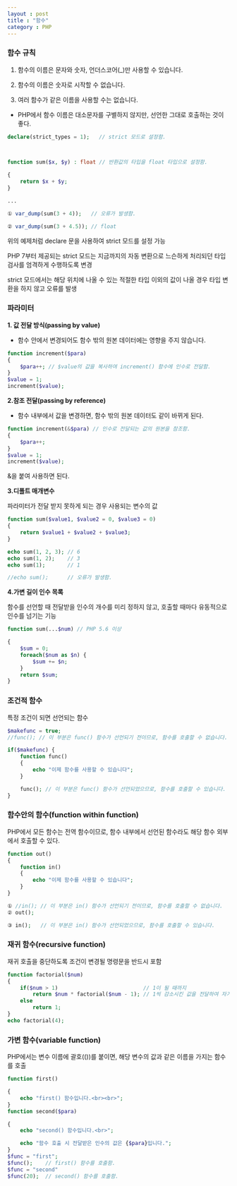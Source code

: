 ```yaml
---
layout : post
title : "함수"
category : PHP
---
```

### 함수 규칙

1. 함수의 이름은 문자와 숫자, 언더스코어(_)만 사용할 수 있습니다.

2. 함수의 이름은 숫자로 시작할 수 없습니다.

3. 여러 함수가 같은 이름을 사용할 수는 없습니다.

- PHP에서 함수 이름은 대소문자를 구별하지 않지만, 선언한 그대로 호출하는 것이 좋다.

```php
declare(strict_types = 1);   // strict 모드로 설정함.

 

function sum($x, $y) : float // 반환값의 타입을 float 타입으로 설정함.

{
    return $x + $y;
}

...

① var_dump(sum(3 + 4));   // 오류가 발생함.

② var_dump(sum(3 + 4.5)); // float
```

위의 예제처럼 declare 문을 사용하여 strict 모드를 설정 가능

PHP 7부터 제공되는 strict 모드는 지금까지의 자동 변환으로 느슨하게 처리되던 타입 검사를 엄격하게 수행하도록 변경

strict 모드에서는 해당 위치에 나올 수 있는 적절한 타입 이외의 값이 나올 경우 타입 변환을 하지 않고 오류를 발생

### 파라미터

**1. 값 전달 방식(passing by value)**

- 함수 안에서 변경되어도 함수 밖의 원본 데이터에는 영향을 주지 않습니다.

```php
function increment($para)
{
    $para++; // $value의 값을 복사하여 increment() 함수에 인수로 전달함.
}
$value = 1;
increment($value);
```

**2.참조 전달(passing by reference)**

- 함수 내부에서 값을 변경하면, 함수 밖의 원본 데이터도 같이 바뀌게 된다.

```php
function increment(&$para) // 인수로 전달되는 값의 원본을 참조함.
{
    $para++;
}
$value = 1;
increment($value);
```

&을 붙여 사용하면 된다.

**3.디폴트 매개변수**

파라미터가 전달 받지 못하게 되는 경우 사용되는 변수의 값

```php
function sum($value1, $value2 = 0, $value3 = 0)
{
    return $value1 + $value2 + $value3;
}

echo sum(1, 2, 3); // 6
echo sum(1, 2);    // 3
echo sum(1);       // 1

//echo sum();      // 오류가 발생함.
```

**4.가변 길이 인수 목록**

함수를 선언할 때 전달받을 인수의 개수를 미리 정하지 않고, 호출할 때마다 유동적으로 인수를 넘기는 기능

```php
function sum(...$num) // PHP 5.6 이상

{
    $sum = 0;
    foreach($num as $n) {
        $sum += $n;
    }
    return $sum;
}
```

### 조건적 함수

특정 조건이 되면 선언되는 함수

```php
$makefunc = true;
//func(); // 이 부분은 func() 함수가 선언되기 전이므로, 함수를 호출할 수 없습니다.

if($makefunc) {
    function func()
    {
        echo "이제 함수를 사용할 수 있습니다";
    }

    func(); // 이 부분은 func() 함수가 선언되었으므로, 함수를 호출할 수 있습니다.
}
```

### 함수안의 함수(function within function)

PHP에서 모든 함수는 전역 함수이므로, 함수 내부에서 선언된 함수라도 해당 함수 외부에서 호출할 수 있다.

```php
function out()
{
    function in()
    {
        echo "이제 함수를 사용할 수 있습니다";
    }
}

① //in(); // 이 부분은 in() 함수가 선언되기 전이므로, 함수를 호출할 수 없습니다.
② out();

③ in();   // 이 부분은 in() 함수가 선언되었으므로, 함수를 호출할 수 있습니다.
```

### 재귀 함수(recursive function)

재귀 호출을 중단하도록 조건이 변경될 명령문을 반드시 포함

```php
function factorial($num)
{
    if($num > 1)                           // 1이 될 때까지
        return $num * factorial($num - 1); // 1씩 감소시킨 값을 전달하여 자기 자신을 계속 호출함.
    else
        return 1;
}
echo factorial(4);
```

### 가변 함수(variable function)

PHP에서는 변수 이름에 괄호(())를 붙이면, 해당 변수의 값과 같은 이름을 가지는 함수를 호출

```php
function first()

{
    echo "first() 함수입니다.<br><br>";
}
function second($para)

{
    echo "second() 함수입니다.<br>";

    echo "함수 호출 시 전달받은 인수의 값은 {$para}입니다.";
}
$func = "first";
$func();    // first() 함수를 호출함.
$func = "second"
$func(20);  // second() 함수를 호출함.
```
